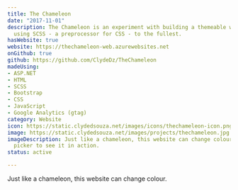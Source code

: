 ```yaml
---
title: The Chameleon
date: "2017-11-01"
description: The Chameleon is an experiment with building a themeable website and
  using SCSS - a preprocessor for CSS - to the fullest.
hasWebsite: true
website: https://thechameleon-web.azurewebsites.net
onGithub: true
github: https://github.com/ClydeDz/TheChameleon
madeUsing:
- ASP.NET
- HTML
- SCSS
- Bootstrap
- CSS
- JavaScript
- Google Analytics (gtag)
category: Website
icon: https://static.clydedsouza.net/images/icons/thechameleon-icon.png
image: https://static.clydedsouza.net/images/projects/thechameleon.jpg
imageDescription: Just like a chameleon, this website can change colour. Use the theme
  picker to see it in action.
status: active

---
```


Just like a chameleon, this website can change colour.
